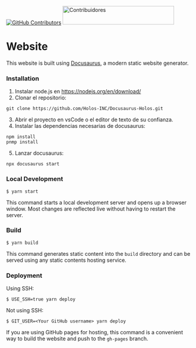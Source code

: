 [![GitHub Contributors](https://img.shields.io/github/contributors/Holos-INC/Docusaurus-Holos)](https://github.com/Holos-INC/Docusaurus-Holos/graphs/contributors)
<a href="https://github.com/Holos-INC/Docusaurus-Holos/graphs/contributors">
  <img src="https://contrib.rocks/image?repo=Holos-INC/Docusaurus-Holos" width="300" height="50" alt="Contribuidores" />
</a>


# Website

This website is built using [Docusaurus](https://docusaurus.io/), a modern static website generator.

### Installation

1. Instalar node.js en https://nodejs.org/en/download/
2. Clonar el repositorio:
```
git clone https://github.com/Holos-INC/Docusaurus-Holos.git
```
3. Abrir el proyecto en vsCode o el editor de texto de su confianza.
4. Instalar las dependencias necesarias de docusaurus:
```
npm install
pnmp install
```
5. Lanzar docusaurus:
```
npx docusaurus start
```


### Local Development

```
$ yarn start
```

This command starts a local development server and opens up a browser window. Most changes are reflected live without having to restart the server.

### Build

```
$ yarn build
```

This command generates static content into the `build` directory and can be served using any static contents hosting service.

### Deployment

Using SSH:

```
$ USE_SSH=true yarn deploy
```

Not using SSH:

```
$ GIT_USER=<Your GitHub username> yarn deploy
```

If you are using GitHub pages for hosting, this command is a convenient way to build the website and push to the `gh-pages` branch.
